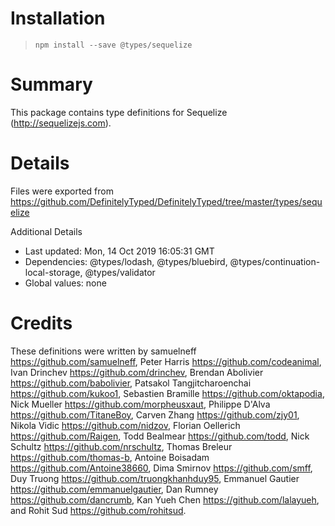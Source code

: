 # Installation
> `npm install --save @types/sequelize`

# Summary
This package contains type definitions for Sequelize (http://sequelizejs.com).

# Details
Files were exported from https://github.com/DefinitelyTyped/DefinitelyTyped/tree/master/types/sequelize

Additional Details
 * Last updated: Mon, 14 Oct 2019 16:05:31 GMT
 * Dependencies: @types/lodash, @types/bluebird, @types/continuation-local-storage, @types/validator
 * Global values: none

# Credits
These definitions were written by samuelneff <https://github.com/samuelneff>, Peter Harris <https://github.com/codeanimal>, Ivan Drinchev <https://github.com/drinchev>, Brendan Abolivier <https://github.com/babolivier>, Patsakol Tangjitcharoenchai <https://github.com/kukoo1>, Sebastien Bramille <https://github.com/oktapodia>, Nick Mueller <https://github.com/morpheusxaut>, Philippe D'Alva <https://github.com/TitaneBoy>, Carven Zhang <https://github.com/zjy01>, Nikola Vidic <https://github.com/nidzov>, Florian Oellerich <https://github.com/Raigen>, Todd Bealmear <https://github.com/todd>, Nick Schultz <https://github.com/nrschultz>, Thomas Breleur <https://github.com/thomas-b>, Antoine Boisadam <https://github.com/Antoine38660>, Dima Smirnov <https://github.com/smff>, Duy Truong <https://github.com/truongkhanhduy95>, Emmanuel Gautier <https://github.com/emmanuelgautier>, Dan Rumney <https://github.com/dancrumb>, Kan Yueh Chen <https://github.com/lalayueh>, and Rohit Sud <https://github.com/rohitsud>.
